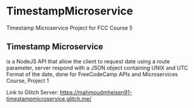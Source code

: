 # TimestampMicroservice

Timestamp Microservice Project for FCC Course 5

## Timestamp Microservice

is a NodeJS API that allow the client to request date using a route
parameter, server respond with a JSON object containing UNIX and UTC
Format of the date, done for FreeCodeCamp APIs and Microservices Course, Project 1

Link to Glitch Server:
https://mahmoudmheisen91-timestampmicroservice.glitch.me/
